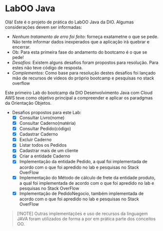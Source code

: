 # LabOO Java

Olá! Este é o projeto de prática do LabOO Java da DIO. Algumas considerações devem ser informadas:

* _Nenhum tratamento de erro foi feito_: forneça exatametne o que se pede. Não tente informar dados inexperados que a aplicação irá quebrar e encerrar.
* Ob: Para esta primeira fase do andamento do bootcamo é o que se pede!
* _Desafios_: Existem alguns desafios foram propostos para resolução. Para estes não teve código de resposta.
* _Complementos_: Como base para resolução destes desafios foi lançado mão de recursos de videos do próprio bootcamp e pesquisas no stack overflow 

Este primeiro Lab do bootcamp da DIO Desenvolvimento Java com Cloud AWS teve como objetivo principal a compreender e aplicar os paradgmas da Orientação Objetos.

 * Desafios propostos para este Lab:
   - [X] Consultar Livro(nome)
   - [X] Consultar Caderno(matéria)
   - [X] Consultar Pedido(código)
   - [X] Cadastrar Caderno
   - [X] Excluir Caderno
   - [X] Listar todos os Pedidos
   - [X] Cadastrar mais de um cliente
   - [X] Criar a entidade Caderno 
   - [X] Implementação da entidade Pedido, a qual foi implementada de acordo com o que foi apredido no lab e pesquisas no Stack OverFlow
   - [X] Implementação do Método de cálculo de frete da entidade produto, a qual foi implementada de acordo com o que foi apredido no lab e pesquisas no Stack OverFlow
   - [X] Implementação de PedidoNegocio, também implementada de acordo com o que foi apredido no lab e pesquisas no Stack OverFlow
   
 > [!NOTE] Outras implementações e uso de recursos da linguagem JAVA foram utilizados de forma a por em prática parte dos conceitos OO.    
